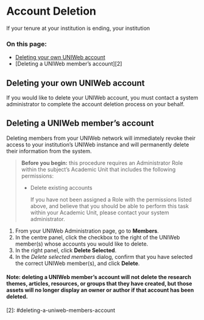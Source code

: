 # Account Deletion

If your tenure at your institution is ending, your institution

### On this page:

* [Deleting your own UNIWeb account](account-deletion%20%281%29.md#deleting-your-own-uniweb-account)
* \[Deleting a UNIWeb member’s account\]\[2\]

## Deleting your own UNIWeb account

If you would like to delete your UNIWeb account, you must contact a system administrator to complete the account deletion process on your behalf.

## Deleting a UNIWeb member’s account

Deleting members from your UNIWeb network will immediately revoke their access to your institution’s UNIWeb instance and will permanently delete their information from the system.

> **Before you begin:** this procedure requires an Administrator Role within the subject’s Academic Unit that includes the following permissions:
>
> * Delete existing accounts
>
>   If you have not been assigned a Role with the permissions listed above, and believe that you should be able to perform this task within your Academic Unit, please contact your system administrator.

1. From your UNIWeb Administration page, go to **Members**.
2. In the centre panel, click the checkbox to the right of the UNIWeb member\(s\) whose accounts you would like to delete.
3. In the right panel, click **Delete Selected**.
4. In the _Delete selected members_ dialog, confirm that you have selected the correct UNIWeb member\(s\), and click **Delete**.

#### **Note:** deleting a UNIWeb member’s account will not delete the research themes, articles, resources, or groups that they have created, but those assets will no longer display an owner or author if that account has been deleted.

\[2\]: \#deleting-a-uniweb-members-account

